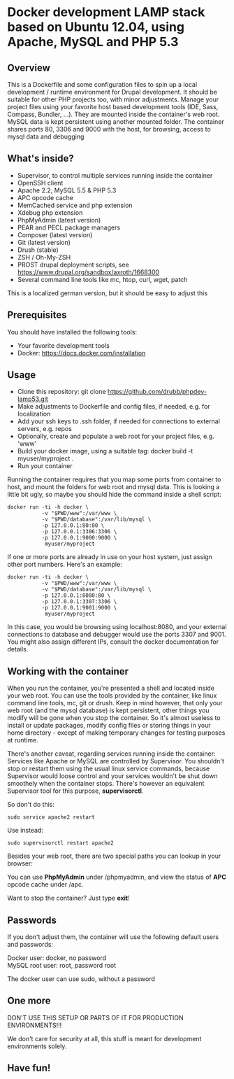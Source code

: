 # Docker development LAMP stack based on Ubuntu 12.04, using Apache, MySQL and PHP 5.3

## Overview

This is a Dockerfile and some configuration files to spin up a local development / runtime environment for Drupal development. It should be suitable for other PHP projects too, with minor adjustments.
Manage your project files using your favorite host based development tools (IDE, Sass, Compass, Bundler, ...). They are mounted inside the container's web root. MySQL data is kept persistent using another mounted folder.
The container shares ports 80, 3306 and 9000 with the host, for browsing, access to mysql data and debugging

## What's inside?

* Supervisor, to control multiple services running inside the container
* OpenSSH client
* Apache 2.2, MySQL 5.5 & PHP 5.3
* APC opcode cache
* MemCached service and php extension
* Xdebug php extension
* PhpMyAdmin (latest version)
* PEAR and PECL package managers
* Composer (latest version)
* Git (latest version)
* Drush (stable)
* ZSH / Oh-My-ZSH
* PROST drupal deployment scripts, see https://www.drupal.org/sandbox/axroth/1668300
* Several command line tools like mc, htop, curl, wget, patch

This is a localized german version, but it should be easy to adjust this

## Prerequisites

You should have installed the following tools:

* Your favorite development tools
* Docker: https://docs.docker.com/installation

## Usage

* Clone this repository: git clone https://github.com/drubb/phpdev-lamp53.git
* Make adjustments to Dockerfile and config files, if needed, e.g. for localization
* Add your ssh keys to .ssh folder, if needed for connections to external servers, e.g. repos
* Optionally, create and populate a web root for your project files, e.g. 'www'
* Build your docker image, using a suitable tag: docker build -t myuser/myproject .
* Run your container

Running the container requires that you map some ports from container to host, and mount the folders for web root and mysql data. This is looking a little bit ugly, so maybe you should hide the command inside a shell script:

    docker run -ti -h docker \
               -v "$PWD/www":/var/www \
               -v "$PWD/database":/var/lib/mysql \
               -p 127.0.0.1:80:80 \
               -p 127.0.0.1:3306:3306 \
               -p 127.0.0.1:9000:9000 \
                myuser/myproject

If one or more ports are already in use on your host system, just assign other port numbers. Here's an example:

    docker run -ti -h docker \
               -v "$PWD/www":/var/www \
               -v "$PWD/database":/var/lib/mysql \
               -p 127.0.0.1:8080:80 \
               -p 127.0.0.1:3307:3306 \
               -p 127.0.0.1:9001:9000 \
                myuser/myproject

In this case, you would be browsing using localhost:8080, and your external connections to database and debugger
would use the ports 3307 and 9001. You might also assign different IPs, consult the docker documentation for details.

## Working with the container

When you run the container, you're presented a shell and located inside your web root. You can use the tools provided by
the container, like linux command line tools, mc, git or drush. Keep in mind however, that only your web root (and the
mysql database) is kept persistent, other things you modify will be gone when you stop the container. So it's almost
useless to install or update packages, modify config files or storing things in your home directory - except of making
temporary changes for testing purposes at runtime.

There's another caveat, regarding services running inside the container:
Services like Apache or MySQL are controlled by Supervisor. You shouldn't stop or restart them using the usual
linux service commands, because Supervisor would loose control and your services wouldn't be shut down smoothely
when the container stops. There's however an equivalent Supervisor tool for this purpose, **supervisorctl**.

So don't do this:

    sudo service apache2 restart

Use instead:

    sudo supervisorctl restart apache2

Besides your web root, there are two special paths you can lookup in your browser:

You can use **PhpMyAdmin** under /phpmyadmin, and view the status of **APC** opcode cache under /apc.

Want to stop the container? Just type **exit**!

## Passwords

If you don't adjust them, the container will use the following default users and passwords:

Docker user: docker, no password  
MySQL root user: root, password root

The docker user can use sudo, without a password

## One more

DON'T USE THIS SETUP OR PARTS OF IT FOR PRODUCTION ENVIRONMENTS!!!

We don't care for security at all, this stuff is meant for development environments solely.

## Have fun!
